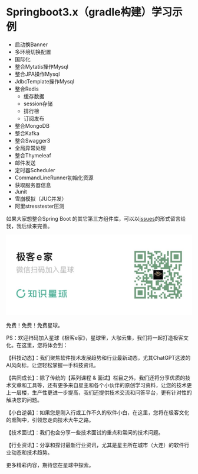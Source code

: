 # Springboot3.x（gradle构建）学习示例



- 启动换Banner
- 多环境切换配置
- 国际化
- 整合Mytatis操作Mysql
- 整合JPA操作Mysql
- JdbcTemplate操作Mysql
- 整合Redis
  - 缓存数据
  - session存储
  - 排行榜
  - 订阅发布
- 整合MongoDB
- 整合Kafka
- 整合Swagger3
- 全局异常处理
- 整合Thymeleaf
- 邮件发送
- 定时器Scheduler
- CommandLineRunner初始化资源
- 获取服务器信息
- Junit
- 雪崩模拟（JUC并发）
- 阿里stresstester压测



如果大家想整合Spring Boot 的其它第三方组件库，可以以[issues](https://github.com/blackspoon/springboot3.x-demo/issues)的形式留言给我，我后续来完善。





![image-20230525170204690](README.assets/image-20230525170204690.png)

免费！免费！免费星球。

PS：欢迎扫码加入星球《极客e家》，星球里，大咖云集，我们将一起打造极客文化。在这里，您将体会到：

【科技动态】：我们聚焦软件技术发展趋势和行业最新动态，尤其ChatGPT这波的AI风向标，让您轻松掌握一手科技资讯。

【共同成长】：除了传统的【系列课程 & 面试】栏目之外，我们还将分享优质的技术文章和工具等，还有更多来自星主和各个小伙伴的原创学习资料，让您的技术更上一层楼，生产性更进一步提高，我们还提供技术交流和问答平台，更有针对性的解决您的问题。

【小白逆袭】：如果您是刚入行或工作不久的软件小白，在这里，您将在极客文化的熏陶中，引领您走向技术大牛之路。

【技术面试】：我们也会分享一些技术面试的重点和常问的技术问题。

【行业资讯】：分享和探讨最新行业资讯，尤其是星主所在城市（大连）的软件行业动态和技术趋势。

更多精彩内容，期待您在星球中探索。



